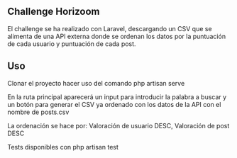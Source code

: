 ## Challenge Horizoom
El challenge se ha realizado con Laravel, descargando un CSV que se alimenta de una API externa donde se ordenan los datos por la puntuación de cada usuario y puntuación de cada post.

## Uso
Clonar el proyecto hacer uso del comando php artisan serve

En la ruta principal aparecerá un input para introducir la palabra a buscar y un botón para generar el CSV ya ordenado con los datos de la API con el nombre de posts.csv

La ordenación se hace por: Valoración de usuario DESC, Valoración de post DESC

Tests disponibles con php artisan test
